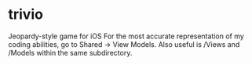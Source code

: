 # trivio
Jeopardy-style game for iOS
For the most accurate representation of my coding abilities, go to Shared -> View Models. Also useful is /Views and /Models within the same subdirectory. 
